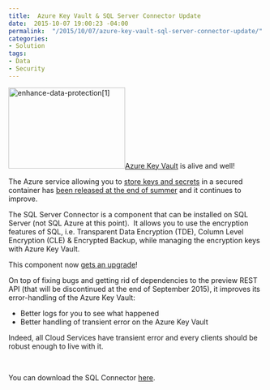 ```yaml
---
title:  Azure Key Vault & SQL Server Connector Update
date:  2015-10-07 19:00:23 -04:00
permalink:  "/2015/10/07/azure-key-vault-sql-server-connector-update/"
categories:
- Solution
tags:
- Data
- Security
---
```

<a href="https://vincentlauzon.files.wordpress.com/2015/09/enhance-data-protection1.png"><img class="size-full wp-image-1272 alignleft" src="https://vincentlauzon.files.wordpress.com/2015/09/enhance-data-protection1.png" alt="enhance-data-protection[1]" width="230" height="160" /></a><a href="http://azure.microsoft.com/en-us/services/key-vault/" target="_blank">Azure Key Vault</a> is alive and well!

The Azure service allowing you to <a href="http://vincentlauzon.com/2015/02/03/azure-key-vault/">store keys and secrets</a> in a secured container has <a href="http://vincentlauzon.com/2015/07/09/azure-key-vault-is-now-generally-available/">been released at the end of summer</a> and it continues to improve.

The SQL Server Connector is a component that can be installed on SQL Server (not SQL Azure at this point).  It allows you to use the encryption features of SQL, i.e. Transparent Data Encryption (TDE), Column Level Encryption (CLE) &amp; Encrypted Backup, while managing the encryption keys with Azure Key Vault.

This component now <a href="http://blogs.technet.com/b/kv/archive/2015/09/08/sql_2d00_connector_2d00_updates.aspx" target="_blank">gets an upgrade</a>!

On top of fixing bugs and getting rid of dependencies to the preview REST API (that will be discontinued at the end of September 2015), it improves its error-handling of the Azure Key Vault:
<ul>
	<li>Better logs for you to see what happened</li>
	<li>Better handling of transient error on the Azure Key Vault</li>
</ul>
Indeed, all Cloud Services have transient error and every clients should be robust enough to live with it.

&nbsp;

You can download the SQL Connector <a href="https://msdn.microsoft.com/en-us/library/dn198405.aspx" target="_blank">here</a>.